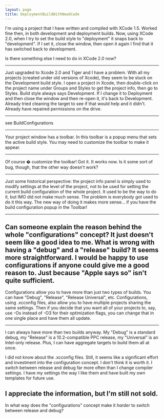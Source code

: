 ```yaml
---
layout: page
title: DeploymentBuildWithNewXCode
---
```




I'm using a project that I have written and compiled with XCode 1.5.  Worked fine then, in both development and deployment builds.
Now, using XCode 2.0, when I try to set the build style to "deployment" it snaps back to "development".  If I set it, close the window, then open it again I find that it has switched back to development.

Is there something else I need to do in XCode 2.0 now?

----

Just upgraded to Xcode 2.0 and Tiger and I have a problem. With all my projects (created under old versions of Xcode), they seem to be stuck on the Development build style. I open a project in Xcode, then double-click on the project name under Groups and Styles to get the project info, then go to Styles. Build style always says Development. If I change it to Deployment and then close the window and then re-open it, it's back to Development. Already tried cleaning the target to see if that would help and it didn't. Already have repaired permissions on the drive.

----

see BuildConfigurations

----

Your project window has a toolbar. In this toolbar is a popup menu that sets the active build style. You may need to customize the toolbar to make it appear.

----
Of course � customize the toolbar!
Got it.  It works now.  Is it some sort of bug, though, that the other way doesn't work?

----
Just some historical perspective: the project info panel is  simply used to modify settings at the level of the project, not to be used for setting the current build configuration of the whole project. It used to be the way to do it, but IMO did not make much sense. The problem is everybody got used to do it this way. The new way of doing it makes more sense... if you have the build configuration popup in the Toolbar!

----
Can someone explain the reason behind the whole "configurations" concept? It just doesn't seem like a good idea to me. What is wrong with having a "debug" and a "release" build? It seems more straightforward. I would be happy to use configurations if anyone could give me a good reason to. Just because "Apple says so" isn't quite sufficient.
----

Configurations allow you to have more than just two types of builds. You can have "Debug", "Release", "Release Universal", etc. Configurations, using .xcconfig files, also allow you to have multiple projects sharing the same settings. Then if you decide that you want all of your projects to, say, use -Os instead of -O3 for their optimization flags, you can change that in one single place and have them all update.

----
I can always have more than two builds anyway. My "Debug" is a standard debug, my "Release" is a 10.2-compatible PPC release, my "Universal" is an Intel-only release. Plus, I can have aggregate targets to build them all at once.

I did not know about the .xcconfig files. Still, it seems like a significant effort and investment into the configuration concept. I don't think it is worth it. I switch between release and debug far more often than I change compiler settings. I have my settings the way I like them and have built my own templates for future use.

I appreciate the information, but I'm still not sold. 
----

In what way does the "configurations" concept make it *harder* to switch between release and debug?

